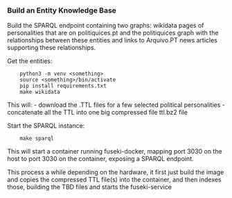 ### Build an Entity Knowledge Base

Build the SPARQL endpoint containing two graphs: wikidata pages of personalities that 
are on politiquices.pt and the politiquices graph with the relationships between these entities
and links to Arquivo.PT news articles supporting these relationships.

Get the entities:
```
    python3 -m venv <something>
    source <something>/bin/activate
    pip install requirements.txt
    make wikidata 
```

This will:
    - download the .TTL files for a few selected political personalities
    - concatenate all the TTL into one big compressed file ttl.bz2 file

Start the SPARQL instance:
```
    make sparql
```

This will start a container running fuseki-docker, mapping port 3030 on the host to port 3030 on 
the container, exposing a SPARQL endpoint. 

This process a while depending on the hardware, it first just build the image and copies the 
compressed TTL file(s) into the container, and then indexes those, building the TBD files and 
starts the fuseki-service